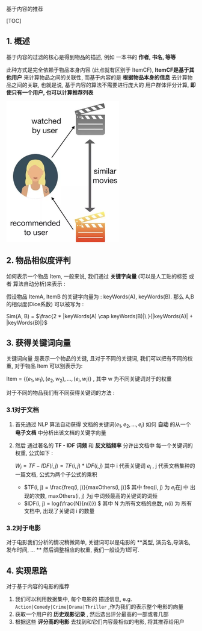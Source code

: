 基于内容的推荐

[TOC]



## 1. 概述

基于内容的过滤的核心是得到物品的描述, 例如 一本书的 **作者, 书名, 等等**

此种方式是完全依赖于物品本身内容 (此点就有区别于 ItemCF), **ItemCF是基于其他用户** 来计算物品之间的关联性, 而基于内容的是 **根据物品本身的信息** 去计算物品之间的关联, 也就是说, 基于内容的算法不需要进行庞大的 用户群体评分计算, **即使只有一个用户, 也可以计算推荐列表**



<img src='image/content-based.jpg' style='width:300px'/>







## 2. 物品相似度评判

如何表示一个物品 Item, 一般来说, 我们通过 **关键字向量** (可以是人工贴的标签 或者 算法自动分析)来表示 :

假设物品 ItemA, ItemB 的关键字向量为 : keyWords(A),  keyWords(B). 那么 A,B 的相似度(Dice系数) 可以被写为 :

Sim(A, B) = $\frac{2 * |keyWords(A) \cap keyWords(B)|\ }{|keyWords(A)| + |keyWords(B)|}$







## 3. 获得关键词向量

关键词向量 是表示一个物品的关键, 且对于不同的关键词, 我们可以把有不同的权重, 对于物品 Item 可以别表示为:

Item = {$(e_1, w_1), (e_2, w_2), ... , (e_i, w_i)$} , 其中 w 为不同关键词对于的权重

对于不同的物品我们有不同获得关键词的方法 :

### 3.1对于文档

1. 首先通过 NLP 算法自动获得 文档的关键词($e_1, e_2, ... , e_i$) 如何 **自动** 的从一个 **电子文档** 中分析出该文档的关键字向量

2. 然后 通过著名的 **TF - IDF**  **词频** 和 **反文档频率** 分许出文档中 每一个关键词的权重, 公式如下 :

   $W_i = TF-IDF(i, j) = TF(i, j) * IDF(i, j)$   其中 i 代表关键词 $e_i$  , j 代表文档集种的一篇文档, 公式为两个子公式的乘积

   * $TF(i, j) = \frac{freq(i, j)}{maxOthers(i, j)}$   其中 freq(i, j) 为 $e_i$在j 中 出现的次数, maxOthers(i, j) 为j 中词频最高的关键词的词频 
   * $IDF(i, j)  =  log(\frac{N}{n(i)}) $  其中 N 为所有文档的总数, n(i) 为 所有文档中, 出现了关键词 i 的数量





### 3.2对于电影

对于电影我们分析的情况稍微简单, 关键词可以是电影的 **类型, 演员名,导演名, 发布时间, ... ** 然后调整相应的权重, 我们一般设为1即可.







## 4. 实现思路

对于基于内容的电影的推荐

1. 我们可以利用数据集中, 每个电影的 描述信息, e.g. `Action|Comedy|Crime|Drama|Thriller` ,作为我们的表示整个电影的向量
2. 获取一个用户的 **历史观影记录** , 然后选出评分最高的一部或者几部
3. 根据这些 **评分高的电影** 去找到和它们内容最相似的电影, 将其推荐给用户

























